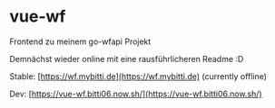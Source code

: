 # vue-wf
Frontend zu  meinem go-wfapi Projekt

Demnächst wieder online mit eine rausführlicheren Readme :D

Stable: [https://wf.mybitti.de](https://wf.mybitti.de) (currently offline)

Dev: [https://vue-wf.bitti06.now.sh/](https://vue-wf.bitti06.now.sh/)
